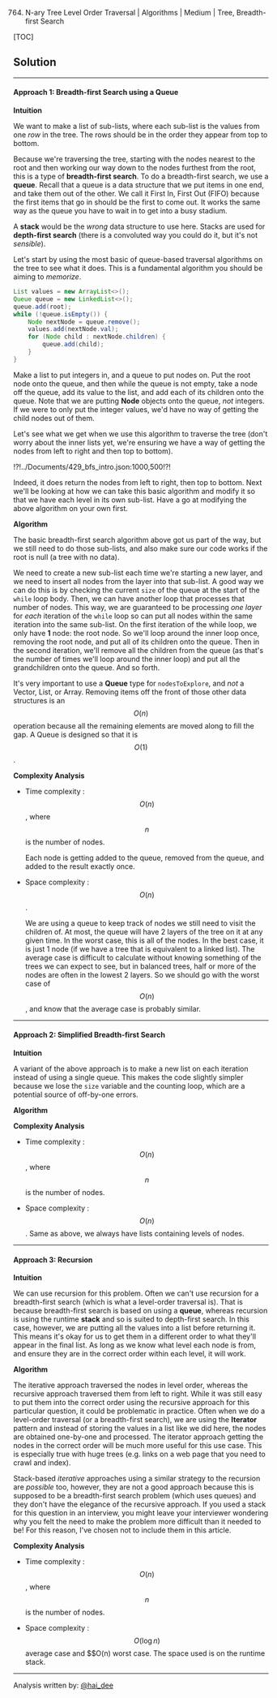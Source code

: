 764. N-ary Tree Level Order Traversal | Algorithms | Medium | Tree, Breadth-first Search

[TOC]

## Solution

---

#### Approach 1: Breadth-first Search using a Queue

**Intuition**

We want to make a list of sub-lists, where each sub-list is the values from one *row* in the tree. The rows should be in the order they appear from top to bottom.

Because we're traversing the tree, starting with the nodes nearest to the root and then working our way down to the nodes furthest from the root, this is a type of **breadth-first search**. To do a breadth-first search, we use a **queue**. Recall that a queue is a data structure that we put items in one end, and take them out of the other. We call it First In, First Out (FIFO) because the first items that go in should be the first to come out. It works the same way as the queue you have to wait in to get into a busy stadium.

A **stack** would be the *wrong* data structure to use here. Stacks are used for **depth-first search** (there is a convoluted way you could do it, but it's not *sensible*).

Let's start by using the most basic of queue-based traversal algorithms on the tree to see what it does. This is a fundamental algorithm you should be aiming to *memorize*.

```java
List values = new ArrayList<>();
Queue queue = new LinkedList<>();
queue.add(root);
while (!queue.isEmpty()) {
    Node nextNode = queue.remove();
    values.add(nextNode.val);
    for (Node child : nextNode.children) {
        queue.add(child);
    }
}
```

Make a list to put integers in, and a queue to put nodes on. Put the root node onto the queue, and then while the queue is not empty, take a node off the queue, add its value to the list, and add each of its children onto the queue. Note that we are putting **Node** objects onto the queue, *not* integers. If we were to only put the integer values, we'd have no way of getting the child nodes out of them.

Let's see what we get when we use this algorithm to traverse the tree (don't worry about the inner lists yet, we're ensuring we have a way of getting the nodes from left to right and then top to bottom).

!?!../Documents/429_bfs_intro.json:1000,500!?!

Indeed, it does return the nodes from left to right, then top to bottom. Next we'll be looking at how we can take this basic algorithm and modify it so that we have each level in its own sub-list. Have a go at modifying the above algorithm on your own first.

**Algorithm**

The basic breadth-first search algorithm above got us part of the way, but we still need to do those sub-lists, and also make sure our code works if the root is null (a tree with no data).

We need to create a new sub-list each time we're starting a new layer, and we need to insert all nodes from the layer into that sub-list. A good way we can do this is by checking the current ```size``` of the queue at the start of the ```while``` loop body. Then, we can have another loop that processes that number of nodes. This way, we are guaranteed to be processing *one layer* for *each* iteration of the ```while``` loop so can put all nodes within the same iteration into the same sub-list. On the first iteration of the while loop, we only have **1** node: the root node. So we'll loop around the inner loop once, removing the root node, and put all of its children onto the queue. Then in the second iteration, we'll remove all the children from the queue (as that's the number of times we'll loop around the inner loop) and put all the grandchildren onto the queue. And so forth.

It's very important to use a **Queue** type for ```nodesToExplore```, and *not* a Vector, List, or Array. Removing items off the front of those other data structures is an $$O(n)$$ operation because all the remaining elements are moved along to fill the gap. A Queue is designed so that it is $$O(1)$$.



**Complexity Analysis**

* Time complexity : $$O(n)$$, where $$n$$ is the number of nodes.

    Each node is getting added to the queue, removed from the queue, and added to the result exactly once.

* Space complexity : $$O(n)$$.

    We are using a queue to keep track of nodes we still need to visit the children of. At most, the queue will have 2 layers of the tree on it at any given time. In the worst case, this is all of the nodes. In the best case, it is just 1 node (if we have a tree that is equivalent to a linked list). The average case is difficult to calculate without knowing something of the trees we can expect to see, but in balanced trees, half or more of the nodes are often in the lowest 2 layers. So we should go with the worst case of $$O(n)$$, and know that the average case is probably similar.



---

#### Approach 2: Simplified Breadth-first Search

**Intuition**

A variant of the above approach is to make a new list on each iteration instead of using a single queue. This makes the code slightly simpler because we lose the ```size``` variable and the counting loop, which are a potential source of off-by-one errors.

**Algorithm**



**Complexity Analysis**

* Time complexity : $$O(n)$$, where $$n$$ is the number of nodes.

* Space complexity : $$O(n)$$. Same as above, we always have lists containing levels of nodes.



---

#### Approach 3: Recursion

**Intuition**

We can use recursion for this problem. Often we can't use recursion for a breadth-first search (which is what a level-order traversal is). That is because breadth-first search is based on using a **queue**, whereas recursion is using the runtime **stack** and so is suited to depth-first search. In this case, however, we are putting all the values into a list before returning it. This means it's okay for us to get them in a different order to what they'll appear in the final list. As long as we know what level each node is from, and ensure they are in the correct order within each level, it will work.


**Algorithm**



The iterative approach traversed the nodes in level order, whereas the recursive approach traversed them from left to right. While it was still easy to put them into the correct order using the recursive approach for this particular question, it could be problematic in practice. Often when we do a level-order traversal (or a breadth-first search), we are using the **Iterator** pattern and instead of storing the values in a list like we did here, the nodes are obtained one-by-one and processed. The iterator approach getting the nodes in the correct order will be much more useful for this use case. This is especially true with huge trees (e.g. links on a web page that you need to crawl and index).

Stack-based *iterative* approaches using a similar strategy to the recursion are *possible* too, however, they are not a good approach because this is supposed to be a breadth-first search problem (which uses queues) and they don't have the elegance of the recursive approach. If you used a stack for this question in an interview, you might leave your interviewer wondering why you felt the need to make the problem more difficult than it needed to be! For this reason, I've chosen not to include them in this article.

**Complexity Analysis**

* Time complexity : $$O(n)$$, where $$n$$ is the number of nodes.

* Space complexity : $$O(\log n)$$ average case and $$O(n) worst case. The space used is on the runtime stack.

---
Analysis written by: [@hai_dee](https://leetcode.com/hai_dee)
